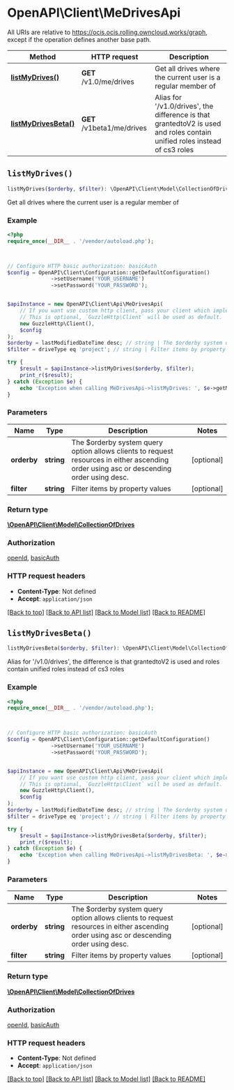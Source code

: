 # OpenAPI\Client\MeDrivesApi

All URIs are relative to https://ocis.ocis.rolling.owncloud.works/graph, except if the operation defines another base path.

| Method | HTTP request | Description |
| ------------- | ------------- | ------------- |
| [**listMyDrives()**](MeDrivesApi.md#listMyDrives) | **GET** /v1.0/me/drives | Get all drives where the current user is a regular member of |
| [**listMyDrivesBeta()**](MeDrivesApi.md#listMyDrivesBeta) | **GET** /v1beta1/me/drives | Alias for &#39;/v1.0/drives&#39;, the difference is that grantedtoV2 is used and roles contain unified roles instead of cs3 roles |


## `listMyDrives()`

```php
listMyDrives($orderby, $filter): \OpenAPI\Client\Model\CollectionOfDrives
```

Get all drives where the current user is a regular member of

### Example

```php
<?php
require_once(__DIR__ . '/vendor/autoload.php');



// Configure HTTP basic authorization: basicAuth
$config = OpenAPI\Client\Configuration::getDefaultConfiguration()
              ->setUsername('YOUR_USERNAME')
              ->setPassword('YOUR_PASSWORD');


$apiInstance = new OpenAPI\Client\Api\MeDrivesApi(
    // If you want use custom http client, pass your client which implements `GuzzleHttp\ClientInterface`.
    // This is optional, `GuzzleHttp\Client` will be used as default.
    new GuzzleHttp\Client(),
    $config
);
$orderby = lastModifiedDateTime desc; // string | The $orderby system query option allows clients to request resources in either ascending order using asc or descending order using desc.
$filter = driveType eq 'project'; // string | Filter items by property values

try {
    $result = $apiInstance->listMyDrives($orderby, $filter);
    print_r($result);
} catch (Exception $e) {
    echo 'Exception when calling MeDrivesApi->listMyDrives: ', $e->getMessage(), PHP_EOL;
}
```

### Parameters

| Name | Type | Description  | Notes |
| ------------- | ------------- | ------------- | ------------- |
| **orderby** | **string**| The $orderby system query option allows clients to request resources in either ascending order using asc or descending order using desc. | [optional] |
| **filter** | **string**| Filter items by property values | [optional] |

### Return type

[**\OpenAPI\Client\Model\CollectionOfDrives**](../Model/CollectionOfDrives.md)

### Authorization

[openId](../../README.md#openId), [basicAuth](../../README.md#basicAuth)

### HTTP request headers

- **Content-Type**: Not defined
- **Accept**: `application/json`

[[Back to top]](#) [[Back to API list]](../../README.md#endpoints)
[[Back to Model list]](../../README.md#models)
[[Back to README]](../../README.md)

## `listMyDrivesBeta()`

```php
listMyDrivesBeta($orderby, $filter): \OpenAPI\Client\Model\CollectionOfDrives
```

Alias for '/v1.0/drives', the difference is that grantedtoV2 is used and roles contain unified roles instead of cs3 roles

### Example

```php
<?php
require_once(__DIR__ . '/vendor/autoload.php');



// Configure HTTP basic authorization: basicAuth
$config = OpenAPI\Client\Configuration::getDefaultConfiguration()
              ->setUsername('YOUR_USERNAME')
              ->setPassword('YOUR_PASSWORD');


$apiInstance = new OpenAPI\Client\Api\MeDrivesApi(
    // If you want use custom http client, pass your client which implements `GuzzleHttp\ClientInterface`.
    // This is optional, `GuzzleHttp\Client` will be used as default.
    new GuzzleHttp\Client(),
    $config
);
$orderby = lastModifiedDateTime desc; // string | The $orderby system query option allows clients to request resources in either ascending order using asc or descending order using desc.
$filter = driveType eq 'project'; // string | Filter items by property values

try {
    $result = $apiInstance->listMyDrivesBeta($orderby, $filter);
    print_r($result);
} catch (Exception $e) {
    echo 'Exception when calling MeDrivesApi->listMyDrivesBeta: ', $e->getMessage(), PHP_EOL;
}
```

### Parameters

| Name | Type | Description  | Notes |
| ------------- | ------------- | ------------- | ------------- |
| **orderby** | **string**| The $orderby system query option allows clients to request resources in either ascending order using asc or descending order using desc. | [optional] |
| **filter** | **string**| Filter items by property values | [optional] |

### Return type

[**\OpenAPI\Client\Model\CollectionOfDrives**](../Model/CollectionOfDrives.md)

### Authorization

[openId](../../README.md#openId), [basicAuth](../../README.md#basicAuth)

### HTTP request headers

- **Content-Type**: Not defined
- **Accept**: `application/json`

[[Back to top]](#) [[Back to API list]](../../README.md#endpoints)
[[Back to Model list]](../../README.md#models)
[[Back to README]](../../README.md)

